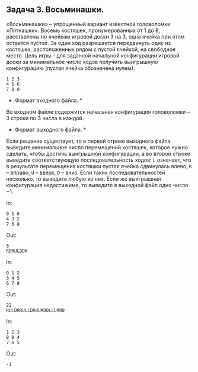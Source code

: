 ## Задача 3. Восьминашки.

«Восьминашки» – упрощенный вариант известной головоломки «Пятнашки». Восемь костяшек, пронумерованных от 1 до 8, расставлены по ячейкам игровой доски 3 на 3, одна ячейка при этом остается пустой. За один ход разрешается передвинуть одну из костяшек, расположенных рядом с пустой ячейкой, на свободное место. Цель игры – для заданной начальной конфигурации игровой доски за минимальное число ходов получить выигрышную конфигурацию (пустая ячейка обозначена нулем):
```
1 2 3
4 5 6
7 8 0
```

* Формат входного файла. *

Во входном файле содержится начальная конфигурация головоломки – 3 строки по 3 числа в каждой.

* Формат выходного файла. *

Если решение существует, то в первой строке выходного файла выведите минимальное число перемещений костяшек, которое нужно сделать, чтобы достичь выигрышной конфигурации, а во второй строке выведите соответствующую последовательность ходов: `L` означает, что в результате перемещения костяшки пустая ячейка сдвинулась влево, `R` – вправо, `U` – вверх, `D` – вниз. Если таких последовательностей несколько, то выведите любую из них. Если же выигрышная конфигурация недостижима, то выведите в выходной файл одно число −1.

In:
```
0 1 6
4 3 2
7 5 8
```
Out:
```
8
RDRULDDR
```
In:
```
0 1 2
3 4 5
6 7 8
```
Out:
```
22
RDLDRRULLDRUURDDLLURRD
```
In:
```
1 2 3
8 0 4
7 6 5
```
Out:
```
-1
```
